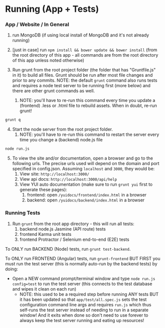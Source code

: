 # Running (App + Tests)

### App / Website / In General
1. run MongoDB (if using local install of MongoDB and it's not already running)

2. [just in case] run `npm install && bower update && bower install` (from the root directory of this app - all commands are from the root directory of this app unless noted otherwise)

3. Run grunt from the root project folder (the folder that has "Gruntfile.js" in it) to build all files. Grunt should be run after most file changes and prior to any commits. NOTE: the default `grunt` command also runs tests and requires a node test server to be running first (more below) and there are other grunt commands as well.
	1. NOTE: you'll have to re-run this command every time you update a (frontend) .less or .html file to rebuild assets. When in doubt, re-run grunt!
```bash
grunt q
```

4. Start the node server from the root project folder.
	1. NOTE: you'll have to re-run this command to restart the server every time you change a (backend) node.js file
```bash
node run.js
```

5. To view the site and/or documentation, open a browser and go to the following urls. The precise urls used will depend on the domain and port specified in config.json. Assuming `localhost` and `3000`, they would be:
	1. View site: `http://localhost:3000/`
	2. View api docs: `http://localhost:3000/api/help`
	3. View YUI auto documentation (make sure to run `grunt yui` first to generate these pages):
		1. frontend: open `/yuidocs/frontend/index.html` in a browser
		2. backend: open `/yuidocs/backend/index.html` in a browser
	

### Running Tests
1. Run `grunt` from the root app directory - this will run all tests:
	1. backend node.js Jasmine (API route) tests
	2. frontend Karma unit tests
	3. frontend Protractor / Selenium end-to-end (E2E) tests
	
To ONLY run BACKEND (Node) tests, run `grunt test-backend`.

To ONLY run FRONTEND (Angular) tests, run `grunt-frontend` BUT FIRST you must run the test server (this is normally auto-run by the backend tests) by doing:
- Open a NEW command prompt/terminal window and type `node run.js config=test` to run the test server (this connects to the test database and wipes it clean on each run)
	- NOTE: this used to be a required step before running ANY tests BUT it has been updated so that `app/test/all.spec.js` sets the test configuration command line args and requires `run.js` which thus self-runs the test server instead of needing to run in a separate window! And it exits when done so don't need to use forever to always keep the test server running and eating up resources!

